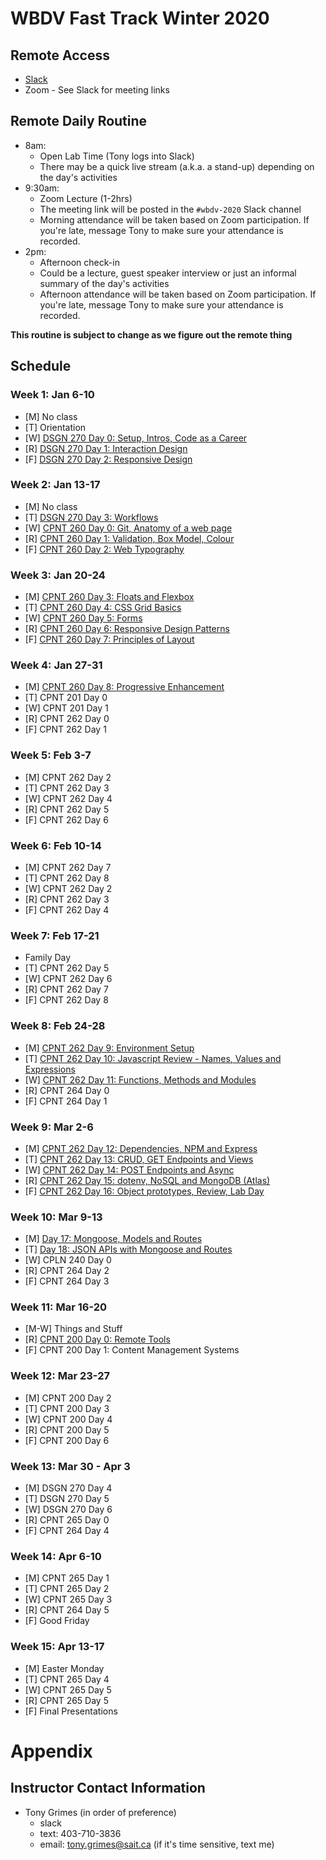 # WBDV Fast Track Winter 2020
## Remote Access
- [Slack](https://sait-wbdv.slack.com/)
- Zoom - See Slack for meeting links

## Remote Daily Routine
- 8am:
  - Open Lab Time (Tony logs into Slack)
  - There may be a quick live stream (a.k.a. a stand-up) depending on the day's activities
- 9:30am: 
  - Zoom Lecture (1-2hrs)
  - The meeting link will be posted in the `#wbdv-2020` Slack channel
  - Morning attendance will be taken based on Zoom participation. If you're late, message Tony to make sure your attendance is recorded.
- 2pm:
  - Afternoon check-in
  - Could be a lecture, guest speaker interview or just an informal summary of the day's activities
  - Afternoon attendance will be taken based on Zoom participation. If you're late, message Tony to make sure your attendance is recorded.

**This routine is subject to change as we figure out the remote thing**

## Schedule
### Week 1: Jan 6-10
- [M] No class
- [T] Orientation
- [W] [DSGN 270 Day 0: Setup, Intros, Code as a Career](materials/dsgn270/days/d00/README.md)
- [R] [DSGN 270 Day 1: Interaction Design](materials/dsgn270/days/d01/README.md)
- [F] [DSGN 270 Day 2: Responsive Design](materials/dsgn270/days/d02/README.md)

### Week 2: Jan 13-17
- [M] No class
- [T] [DSGN 270 Day 3: Workflows](materials/dsgn270/days/d03/README.md)
- [W] [CPNT 260 Day 0: Git, Anatomy of a web page](materials/cpnt260/days/d00/README.md)
- [R] [CPNT 260 Day 1: Validation, Box Model, Colour](materials/cpnt260/days/d01/README.md)
- [F] [CPNT 260 Day 2: Web Typography](materials/cpnt260/days/d02/README.md)

### Week 3: Jan 20-24
- [M] [CPNT 260 Day 3: Floats and Flexbox](materials/cpnt260/days/d03/README.md)
- [T] [CPNT 260 Day 4: CSS Grid Basics](materials/cpnt260/days/d04/README.md)
- [W] [CPNT 260 Day 5: Forms](materials/cpnt260/days/d05/README.md)
- [R] [CPNT 260 Day 6: Responsive Design Patterns](materials/cpnt260/days/d06/README.md)
- [F] [CPNT 260 Day 7: Principles of Layout](materials/cpnt260/days/d07/README.md)

### Week 4: Jan 27-31
- [M] [CPNT 260 Day 8: Progressive Enhancement](materials/cpnt260/days/d08/README.md)
- [T] CPNT 201 Day 0
- [W] CPNT 201 Day 1
- [R] CPNT 262 Day 0
- [F] CPNT 262 Day 1

### Week 5: Feb 3-7
- [M] CPNT 262 Day 2
- [T] CPNT 262 Day 3
- [W] CPNT 262 Day 4
- [R] CPNT 262 Day 5
- [F] CPNT 262 Day 6

### Week 6: Feb 10-14
- [M] CPNT 262 Day 7
- [T] CPNT 262 Day 8
- [W] CPNT 262 Day 2
- [R] CPNT 262 Day 3
- [F] CPNT 262 Day 4

### Week 7: Feb 17-21
- Family Day
- [T] CPNT 262 Day 5
- [W] CPNT 262 Day 6
- [R] CPNT 262 Day 7
- [F] CPNT 262 Day 8

### Week 8: Feb 24-28
- [M] [CPNT 262 Day 9: Environment Setup](materials/cpnt262/chapters/ch00/README.md)
- [T] [CPNT 262 Day 10: Javascript Review - Names, Values and Expressions](materials/cpnt262/chapters/ch01/README.md)
- [W] [CPNT 262 Day 11: Functions, Methods and Modules](materials/cpnt262/chapters/ch02/README.md)
- [R] CPNT 264 Day 0 
- [F] CPNT 264 Day 1

### Week 9: Mar 2-6
- [M] [CPNT 262 Day 12: Dependencies, NPM and Express](materials/cpnt262/chapters/ch03/README.md)
- [T] [CPNT 262 Day 13: CRUD, GET Endpoints and Views](materials/cpnt262/chapters/ch04/README.md)
- [W] [CPNT 262 Day 14: POST Endpoints and Async](materials/cpnt262/chapters/ch05/README.md)
- [R] [CPNT 262 Day 15: dotenv, NoSQL and MongoDB (Atlas)](materials/cpnt262/chapters/ch06/README.md)
- [F] [CPNT 262 Day 16: Object prototypes, Review, Lab Day](materials/cpnt262/chapters/ch07/README.md)

### Week 10: Mar 9-13
- [M] [Day 17: Mongoose, Models and Routes](materials/cpnt262/chapters/ch08/README.md)
- [T] [Day 18: JSON APIs with Mongoose and Routes](materials/cpnt262/chapters/ch09/README.md)
- [W] CPLN 240 Day 0
- [R] CPNT 264 Day 2
- [F] CPNT 264 Day 3
### Week 11: Mar 16-20
- [M-W] Things and Stuff
- [R] [CPNT 200 Day 0: Remote Tools](materials/cpnt200/chapters/ch00/README.md)
- [F] CPNT 200 Day 1: Content Management Systems

### Week 12: Mar 23-27
- [M] CPNT 200 Day 2
- [T] CPNT 200 Day 3
- [W] CPNT 200 Day 4
- [R] CPNT 200 Day 5
- [F] CPNT 200 Day 6

### Week 13: Mar 30 - Apr 3
- [M] DSGN 270 Day 4
- [T] DSGN 270 Day 5
- [W] DSGN 270 Day 6
- [R] CPNT 265 Day 0
- [F] CPNT 264 Day 4

### Week 14: Apr 6-10
- [M] CPNT 265 Day 1
- [T] CPNT 265 Day 2
- [W] CPNT 265 Day 3
- [R] CPNT 264 Day 5
- [F] Good Friday

### Week 15: Apr 13-17
- [M] Easter Monday
- [T] CPNT 265 Day 4
- [W] CPNT 265 Day 5
- [R] CPNT 265 Day 5
- [F] Final Presentations

# Appendix
## Instructor Contact Information
- Tony Grimes (in order of preference)
  - slack
  - text: 403-710-3836
  - email: tony.grimes@sait.ca (if it's time sensitive, text me)
